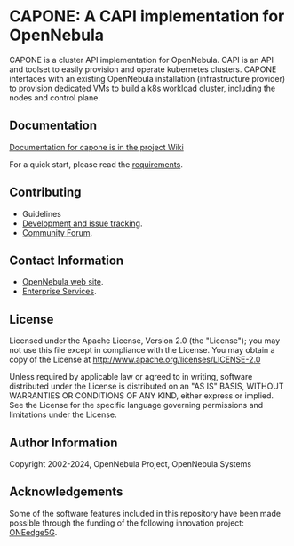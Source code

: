 # CAPONE: A CAPI implementation for OpenNebula

CAPONE is a cluster API implementation for OpenNebula. CAPI is an API and toolset to easily provision and operate kubernetes clusters. CAPONE interfaces with an existing OpenNebula installation (infrastructure provider) to provision dedicated VMs to build a k8s workload cluster, including the nodes and control plane. 

## Documentation
[Documentation for capone is in the project Wiki](https://github.com/OpenNebula/cluster-api-provider-opennebula/wiki)

For a quick start, please read the [requirements](https://github.com/OpenNebula/one-apps/wiki/capi_quick).

## Contributing

* Guidelines
* [Development and issue tracking](https://github.com/OpenNebula/cluster-api-provider-opennebula/issues).
* [Community Forum](https://forum.opennebula.io/c/development/capone).

## Contact Information

* [OpenNebula web site](https://opennebula.io).
* [Enterprise Services](https://opennebula.io/enterprise).

## License

Licensed under the Apache License, Version 2.0 (the "License"); you may not use this file except in compliance with the License. You may obtain a copy of the License at http://www.apache.org/licenses/LICENSE-2.0

Unless required by applicable law or agreed to in writing, software distributed under the License is distributed on an "AS IS" BASIS, WITHOUT WARRANTIES OR CONDITIONS OF ANY KIND, either express or implied. See the License for the specific language governing permissions and limitations under the License.

## Author Information

Copyright 2002-2024, OpenNebula Project, OpenNebula Systems

## Acknowledgements

Some of the software features included in this repository have been made possible through the funding of the following innovation project: [ONEedge5G](https://opennebula.io/innovation/oneedge5g/).
